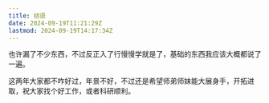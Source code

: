 ```yaml
---
title: 结语
date: 2024-09-19T11:21:29Z
lastmod: 2024-09-19T14:17:34Z
---
```


也许漏了不少东西，不过反正入了行慢慢学就是了，基础的东西我应该大概都说了一遍。

这两年大家都不咋好过，年景不好，不过还是希望师弟师妹能大展身手，开拓进取，祝大家找个好工作，或者科研顺利。
